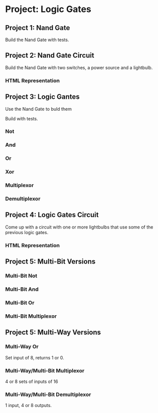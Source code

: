 # Project: Logic Gates

## Project 1: Nand Gate

Build the Nand Gate with tests.

## Project 2: Nand Gate Circuit

Build the Nand Gate with two switches, a power source and a lightbulb.

<!-- Diagram -->

### HTML Representation

<!-- Mockup -->

## Project 3: Logic Gantes

Use the Nand Gate to buld them

Build with tests.

### Not

### And

### Or

### Xor

### Multiplexor

### Demultiplexor

## Project 4: Logic Gates Circuit

Come up with a circuit with one or more lightbulbs that use some of the previous logic gates.

<!-- Diagram -->

### HTML Representation

<!-- Mockup -->

## Project 5: Multi-Bit Versions

### Multi-Bit Not

### Multi-Bit And

### Multi-Bit Or

### Multi-Bit Multiplexor

## Project 5: Multi-Way Versions

### Multi-Way Or

Set input of 8, returns 1 or 0.

### Multi-Way/Multi-Bit Multiplexor

4 or 8 sets of inputs of 16

### Multi-Way/Multi-Bit Demultiplexor

1 input, 4 or 8 outputs.
